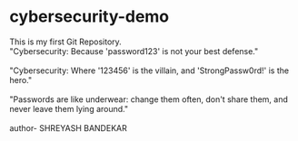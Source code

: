 # cybersecurity-demo
This is my first Git Repository.
<br>
"Cybersecurity: Because 'password123' is not your best defense."   </br> 
<br>"Cybersecurity: Where '123456' is the villain, and 'StrongPassw0rd!' is the hero."</br> 
<br>"Passwords are like underwear: change them often, don't share them, and never leave them lying around."</br> 
<br>author- SHREYASH BANDEKAR</br> 
